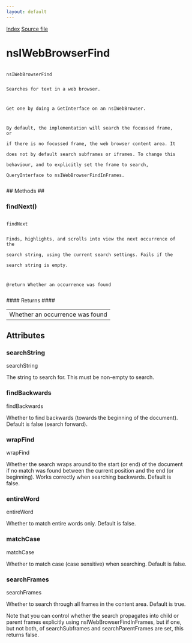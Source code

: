 ```yaml
---
layout: default
---
```

<div id='links'><a href="../index.html">Index</a>
<a href="http://dxr.mozilla.org/mozilla-central/source/embedding/components/find/nsIWebBrowserFind.idl">Source file</a>
</div>

# nsIWebBrowserFind #
<code>  
nsIWebBrowserFind  
  
Searches for text in a web browser.  
  
Get one by doing a GetInterface on an nsIWebBrowser.  
  
By default, the implementation will search the focussed frame, or  
if there is no focussed frame, the web browser content area. It  
does not by default search subframes or iframes. To change this  
behaviour, and to explicitly set the frame to search,   
QueryInterface to nsIWebBrowserFindInFrames.  
  
</code>
## Methods ##

### findNext() ###
<code>  
findNext  
  
Finds, highlights, and scrolls into view the next occurrence of the  
search string, using the current search settings. Fails if the  
search string is empty.  
  
@return  Whether an occurrence was found  
  
</code>
#### Returns ####

<table>

<tr>
<td>Whether an occurrence was found  
</td>
</tr>

</table>

## Attributes ##

### searchString ###
  
searchString  
  
The string to search for. This must be non-empty to search.  
  

### findBackwards ###
  
findBackwards  
  
Whether to find backwards (towards the beginning of the document).  
Default is false (search forward).  
  

### wrapFind ###
  
wrapFind  
  
Whether the search wraps around to the start (or end) of the document  
if no match was found between the current position and the end (or  
beginning). Works correctly when searching backwards. Default is  
false.  
  

### entireWord ###
  
entireWord  
  
Whether to match entire words only. Default is false.  
  

### matchCase ###
  
matchCase  
  
Whether to match case (case sensitive) when searching. Default is false.  
  

### searchFrames ###
  
searchFrames  
  
Whether to search through all frames in the content area. Default is true.  
  
Note that you can control whether the search propagates into child or  
parent frames explicitly using nsIWebBrowserFindInFrames, but if one,  
but not both, of searchSubframes and searchParentFrames are set, this  
returns false.  
  
